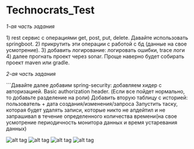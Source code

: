 # Technocrats_Test
*1-ая часть задания*

<p>1) rest сервис с операциями get, post, put, delete. Давайте использовать springboot.
2) прикрутить эти операции с работой с бд (данные на свое усмотрение).
3) добавить логирование: логировать ошибки, trace логи
4) далее прогнать проект через sonar.
Проще наверно будет собирать проект maven или gradle.</p>

*2-ая часть задания*
<p>```Давайте далее добавим spring-security: добавляем хидер с авторизацией. Basic authorization header. (Если все пойдет нормально, то добавьте разделение на роли)
Добавить вторую таблицу с историей: пользователь + дата создания/изменения/запроса
Запустить таску, которая будет удалять записи, которые никто не апдейтил и не запрашивал в течение определенного количества времени(на свое усмотрение периодичность монитора данных и время устаревания данных)</p>

![alt tag](https://i.imgur.com/Yi9XRlk.png)
![alt tag](https://i.imgur.com/d8S9Tmg.png)
![alt tag](https://i.imgur.com/xJYxEXh.png)
![alt tag](https://i.imgur.com/fRZnWwp.png)
